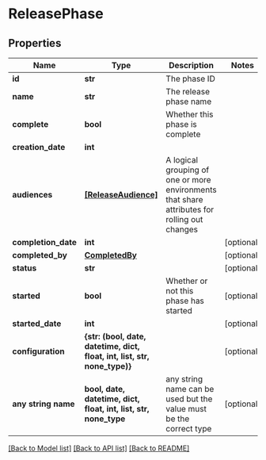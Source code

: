 # ReleasePhase


## Properties
Name | Type | Description | Notes
------------ | ------------- | ------------- | -------------
**id** | **str** | The phase ID | 
**name** | **str** | The release phase name | 
**complete** | **bool** | Whether this phase is complete | 
**creation_date** | **int** |  | 
**audiences** | [**[ReleaseAudience]**](ReleaseAudience.md) | A logical grouping of one or more environments that share attributes for rolling out changes | 
**completion_date** | **int** |  | [optional] 
**completed_by** | [**CompletedBy**](CompletedBy.md) |  | [optional] 
**status** | **str** |  | [optional] 
**started** | **bool** | Whether or not this phase has started | [optional] 
**started_date** | **int** |  | [optional] 
**configuration** | **{str: (bool, date, datetime, dict, float, int, list, str, none_type)}** |  | [optional] 
**any string name** | **bool, date, datetime, dict, float, int, list, str, none_type** | any string name can be used but the value must be the correct type | [optional]

[[Back to Model list]](../README.md#documentation-for-models) [[Back to API list]](../README.md#documentation-for-api-endpoints) [[Back to README]](../README.md)


